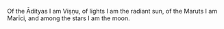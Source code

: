 Of the Ādityas I am Viṣṇu, of lights I am the radiant sun, of the Maruts I am Marīci, and among the stars I am the moon.